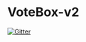 # VoteBox-v2

[![Gitter](https://badges.gitter.im/danwallach/VoteBox-v2.svg)](https://gitter.im/danwallach/VoteBox-v2?utm_source=badge&utm_medium=badge&utm_campaign=pr-badge&utm_content=badge)